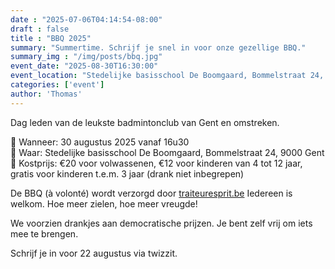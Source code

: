 ```yaml
---
date : "2025-07-06T04:14:54-08:00"
draft : false
title : "BBQ 2025"
summary: "Summertime. Schrijf je snel in voor onze gezellige BBQ."
summary_img : "/img/posts/bbq.jpg"
event_date: "2025-08-30T16:30:00"
event_location: "Stedelijke basisschool De Boomgaard, Bommelstraat 24, 9000 Gent"
categories: ['event']
author: 'Thomas'
---
```

Dag leden van de leukste badmintonclub van Gent en omstreken.

🥩 Wanneer: 30 augustus 2025 vanaf 16u30  
🥒 Waar: Stedelijke basisschool De Boomgaard, Bommelstraat 24, 9000 Gent  
🍗 Kostprijs: €20 voor volwassenen, €12 voor kinderen van 4 tot 12 jaar, gratis voor kinderen t.e.m. 3 jaar (drank niet inbegrepen)

De BBQ (à volonté) wordt verzorgd door <a href="traiteuresprit.be" target="_new">traiteuresprit.be</a>
Iedereen is welkom. Hoe meer zielen, hoe meer vreugde!  

We voorzien drankjes aan democratische prijzen. Je bent zelf vrij om iets mee te brengen.

Schrijf je in voor 22 augustus via twizzit.